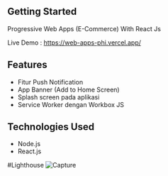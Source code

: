 ## Getting Started

Progressive Web Apps (E-Commerce) With React Js

Live Demo : https://web-apps-phi.vercel.app/

## Features

- Fitur Push Notification
- App Banner (Add to Home Screen)
- Splash screen pada aplikasi
- Service Worker dengan Workbox JS

## Technologies Used

- Node.js
- React.js

#Lighthouse
![Capture](https://github.com/rizkinugrohho/Web_Apps_With_React_Js/assets/36374356/8b66e27d-1c56-4384-9085-d07ecfb3eba4)
